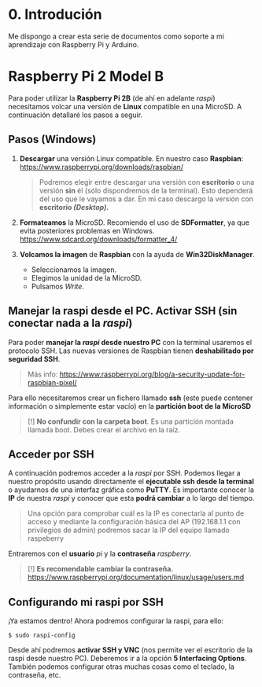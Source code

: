 # 0. Introdución
Me dispongo a crear esta serie de documentos como soporte a mi aprendizaje con Raspberry Pi y Arduino.
# Raspberry Pi 2 Model B
Para poder utilizar la **Raspberry Pi 2B** (de ahí en adelante *raspi*) necesitamos volcar una versión de **Linux** compatible en una MicroSD. A continuación detallaré los pasos a seguir.

## Pasos (Windows)
 1. **Descargar** una versión Linux compatible. En nuestro caso **Raspbian**:
	https://www.raspberrypi.org/downloads/raspbian/
	> Podremos elegir entre descargar una versión con **escritorio** o una versión **sin** él (sólo dispondremos de la terminal). Esto dependerá del uso que le vayamos a dar. En mi caso descargo la versión con **escritorio *(Desktop).***

 2. **Formateamos** la MicroSD. Recomiendo el uso de **SDFormatter**, ya que evita posteriores problemas en Windows.
	 https://www.sdcard.org/downloads/formatter_4/
 3. **Volcamos la imagen** de **Raspbian** con la ayuda de **Win32DiskManager**. 
	- Seleccionamos la imagen.
	- Elegimos la unidad de la MicroSD.
	- Pulsamos *Write*.

## Manejar la raspi desde el PC. Activar SSH (sin conectar nada a la *raspi*)
Para poder **manejar la *raspi* desde nuestro PC** con la terminal usaremos el protocolo SSH.
Las nuevas versiones de Raspbian tienen **deshabilitado por seguridad SSH**.
> Más info: https://www.raspberrypi.org/blog/a-security-update-for-raspbian-pixel/

Para ello necesitaremos crear un fichero llamado **ssh** (este puede contener información o simplemente estar vacío) en la **partición boot de la MicroSD** 

> [!] **No confundir con la carpeta boot**. Es una partición montada llamada boot. Debes crear el archivo en la raíz.

## Acceder por SSH
A continuación podremos acceder a la *raspi* por SSH. Podemos llegar a nuestro propósito usando directamente el **ejecutable ssh desde la terminal** o ayudarnos de una interfaz gráfica como **PuTTY**.
Es importante conocer la **IP** de nuestra *raspi* y conocer que esta **podrá cambiar** a lo largo del tiempo. 

> Una opción para comprobar cuál es la IP es conectarla al punto de acceso y mediante la configuración básica del AP (192.168.1.1 con privilegios de admin) podremos sacar la IP del equipo llamado raspeberry

Entraremos con el **usuario** *pi* y la **contraseña** *raspberry*.
> [!] **Es recomendable cambiar la contraseña.** https://www.raspberrypi.org/documentation/linux/usage/users.md

## Configurando mi raspi por SSH
¡Ya estamos dentro! Ahora podremos configurar la raspi, para ello:

    $ sudo raspi-config
Desde ahí podremos **activar SSH y VNC** (nos permite ver el escritorio de la raspi desde nuestro PC). Deberemos ir a la opción **5 Interfacing Options**.
También podemos configurar otras muchas cosas como el teclado, la contraseña, etc.
